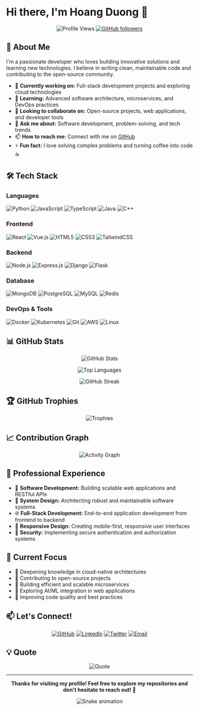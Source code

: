 # Hi there, I'm Hoang Duong 👋

<div align="center">
  
  ![Profile Views](https://komarev.com/ghpvc/?username=HoangDuonng&color=blueviolet&style=flat-square)
  [![GitHub followers](https://img.shields.io/github/followers/HoangDuonng?label=Followers&style=social)](https://github.com/HoangDuonng)
  
</div>

## 🚀 About Me

I'm a passionate developer who loves building innovative solutions and learning new technologies. I believe in writing clean, maintainable code and contributing to the open-source community.

- 🔭 **Currently working on:** Full-stack development projects and exploring cloud technologies
- 🌱 **Learning:** Advanced software architecture, microservices, and DevOps practices
- 👯 **Looking to collaborate on:** Open-source projects, web applications, and developer tools
- 💬 **Ask me about:** Software development, problem-solving, and tech trends
- 📫 **How to reach me:** Connect with me on [GitHub](https://github.com/HoangDuonng)
- ⚡ **Fun fact:** I love solving complex problems and turning coffee into code ☕

## 🛠️ Tech Stack

### Languages
![Python](https://img.shields.io/badge/Python-3776AB?style=for-the-badge&logo=python&logoColor=white)
![JavaScript](https://img.shields.io/badge/JavaScript-F7DF1E?style=for-the-badge&logo=javascript&logoColor=black)
![TypeScript](https://img.shields.io/badge/TypeScript-007ACC?style=for-the-badge&logo=typescript&logoColor=white)
![Java](https://img.shields.io/badge/Java-ED8B00?style=for-the-badge&logo=openjdk&logoColor=white)
![C++](https://img.shields.io/badge/C++-00599C?style=for-the-badge&logo=cplusplus&logoColor=white)

### Frontend
![React](https://img.shields.io/badge/React-20232A?style=for-the-badge&logo=react&logoColor=61DAFB)
![Vue.js](https://img.shields.io/badge/Vue.js-35495E?style=for-the-badge&logo=vuedotjs&logoColor=4FC08D)
![HTML5](https://img.shields.io/badge/HTML5-E34F26?style=for-the-badge&logo=html5&logoColor=white)
![CSS3](https://img.shields.io/badge/CSS3-1572B6?style=for-the-badge&logo=css3&logoColor=white)
![TailwindCSS](https://img.shields.io/badge/Tailwind_CSS-38B2AC?style=for-the-badge&logo=tailwind-css&logoColor=white)

### Backend
![Node.js](https://img.shields.io/badge/Node.js-43853D?style=for-the-badge&logo=node.js&logoColor=white)
![Express.js](https://img.shields.io/badge/Express.js-404D59?style=for-the-badge&logo=express&logoColor=white)
![Django](https://img.shields.io/badge/Django-092E20?style=for-the-badge&logo=django&logoColor=white)
![Flask](https://img.shields.io/badge/Flask-000000?style=for-the-badge&logo=flask&logoColor=white)

### Database
![MongoDB](https://img.shields.io/badge/MongoDB-4EA94B?style=for-the-badge&logo=mongodb&logoColor=white)
![PostgreSQL](https://img.shields.io/badge/PostgreSQL-316192?style=for-the-badge&logo=postgresql&logoColor=white)
![MySQL](https://img.shields.io/badge/MySQL-00000F?style=for-the-badge&logo=mysql&logoColor=white)
![Redis](https://img.shields.io/badge/Redis-DC382D?style=for-the-badge&logo=redis&logoColor=white)

### DevOps & Tools
![Docker](https://img.shields.io/badge/Docker-2496ED?style=for-the-badge&logo=docker&logoColor=white)
![Kubernetes](https://img.shields.io/badge/Kubernetes-326CE5?style=for-the-badge&logo=kubernetes&logoColor=white)
![Git](https://img.shields.io/badge/Git-F05032?style=for-the-badge&logo=git&logoColor=white)
![AWS](https://img.shields.io/badge/AWS-232F3E?style=for-the-badge&logo=amazon-aws&logoColor=white)
![Linux](https://img.shields.io/badge/Linux-FCC624?style=for-the-badge&logo=linux&logoColor=black)

## 📊 GitHub Stats

<div align="center">
  
  ![GitHub Stats](https://github-readme-stats.vercel.app/api?username=HoangDuonng&show_icons=true&theme=radical&hide_border=true&count_private=true)
  
  ![Top Languages](https://github-readme-stats.vercel.app/api/top-langs/?username=HoangDuonng&layout=compact&theme=radical&hide_border=true)
  
  ![GitHub Streak](https://github-readme-streak-stats.herokuapp.com/?user=HoangDuonng&theme=radical&hide_border=true)
  
</div>

## 🏆 GitHub Trophies

<div align="center">
  
  ![Trophies](https://github-profile-trophy.vercel.app/?username=HoangDuonng&theme=radical&no-frame=true&no-bg=false&margin-w=4&row=1)
  
</div>

## 📈 Contribution Graph

<div align="center">
  
  ![Activity Graph](https://github-readme-activity-graph.vercel.app/graph?username=HoangDuonng&theme=react-dark&hide_border=true&area=true)
  
</div>

## 💼 Professional Experience

- 🎯 **Software Development:** Building scalable web applications and RESTful APIs
- 🔧 **System Design:** Architecting robust and maintainable software systems
- 🌐 **Full-Stack Development:** End-to-end application development from frontend to backend
- 📱 **Responsive Design:** Creating mobile-first, responsive user interfaces
- 🔐 **Security:** Implementing secure authentication and authorization systems

## 🎯 Current Focus

- 🔹 Deepening knowledge in cloud-native architectures
- 🔹 Contributing to open-source projects
- 🔹 Building efficient and scalable microservices
- 🔹 Exploring AI/ML integration in web applications
- 🔹 Improving code quality and best practices

## 📫 Let's Connect!

<div align="center">
  
  [![GitHub](https://img.shields.io/badge/GitHub-100000?style=for-the-badge&logo=github&logoColor=white)](https://github.com/HoangDuonng)
  [![LinkedIn](https://img.shields.io/badge/LinkedIn-0077B5?style=for-the-badge&logo=linkedin&logoColor=white)](https://linkedin.com/in/hoangduonng)
  [![Twitter](https://img.shields.io/badge/Twitter-1DA1F2?style=for-the-badge&logo=twitter&logoColor=white)](https://twitter.com/hoangduonng)
  [![Email](https://img.shields.io/badge/Email-D14836?style=for-the-badge&logo=gmail&logoColor=white)](mailto:hoangduonng@gmail.com)
  
</div>

## 💡 Quote

<div align="center">
  
  ![Quote](https://quotes-github-readme.vercel.app/api?type=horizontal&theme=radical)
  
</div>

---

<div align="center">
  
  **Thanks for visiting my profile! Feel free to explore my repositories and don't hesitate to reach out! 🚀**
  
  ![Snake animation](https://raw.githubusercontent.com/HoangDuonng/HoangDuonng/output/github-contribution-grid-snake.svg)
  
</div>
